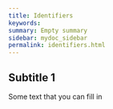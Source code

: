 ```yaml
---
title: Identifiers
keywords:
summary: Empty summary
sidebar: mydoc_sidebar
permalink: identifiers.html
---
```


## Subtitle 1

Some text that you can fill in